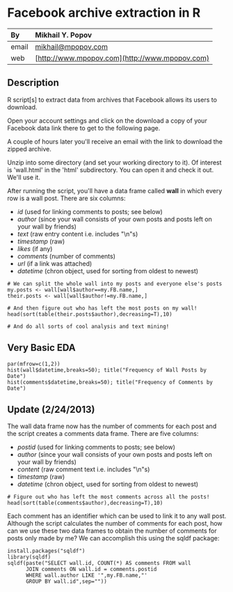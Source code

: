 Facebook archive extraction in R
================================

| By      | Mikhail Y. Popov                                         |
| :---    | :---                                                     |
| email   | [mikhail@mpopov.com](mailto:mikhail@mpopov.com)|
| web     | [http://www.mpopov.com](http://www.mpopov.com)           |

## Description

R script[s] to extract data from archives that Facebook allows its users to download.

Open your account settings and click on the download a copy of your Facebook data link there to get to the following page.

A couple of hours later you'll receive an email with the link to download the zipped archive.

Unzip into some directory (and set your working directory to it). Of interest is 'wall.html' in the 'html' subdirectory. You can open it and check it out. We'll use it.

After running the script, you'll have a data frame called **wall** in which every row is a wall post. There are six columns:

- *id* (used for linking comments to posts; see below)
- *author* (since your wall consists of your own posts and posts left on your wall by friends)
- *text* (raw entry content i.e. includes "\n"s)
- *timestamp* (raw)
- *likes* (if any)
- *comments* (number of comments)
- *url* (if a link was attached)
- *datetime* (chron object, used for sorting from oldest to newest)

```
# We can split the whole wall into my posts and everyone else's posts
my.posts <- wall[wall$author==my.FB.name,]
their.posts <- wall[wall$author!=my.FB.name,]

# And then figure out who has left the most posts on my wall!
head(sort(table(their.posts$author),decreasing=T),10)

# And do all sorts of cool analysis and text mining!
```

## Very Basic EDA

```
par(mfrow=c(1,2))
hist(wall$datetime,breaks=50); title("Frequency of Wall Posts by Date")
hist(comments$datetime,breaks=50); title("Frequency of Comments by Date")
```

## Update (2/24/2013)

The wall data frame now has the number of comments for each post and the script creates a comments data frame. There are five columns:

- *postid* (used for linking comments to posts; see below)
- *author* (since your wall consists of your own posts and posts left on your wall by friends)
- *content* (raw comment text i.e. includes "\n"s)
- *timestamp* (raw)
- *datetime* (chron object, used for sorting from oldest to newest)

```
# Figure out who has left the most comments across all the posts!
head(sort(table(comments$author),decreasing=T),10)
```

Each comment has an identifier which can be used to link it to any wall post. Although the script calculates the number of comments for each post, how can we use these two data frames to obtain the number of comments for posts only made by me? We can accomplish this using the sqldf package:

```
install.packages("sqldf")
library(sqldf)
sqldf(paste("SELECT wall.id, COUNT(*) AS comments FROM wall
	  JOIN comments ON wall.id = comments.postid
	  WHERE wall.author LIKE '",my.FB.name,"'
	  GROUP BY wall.id",sep=""))
```

